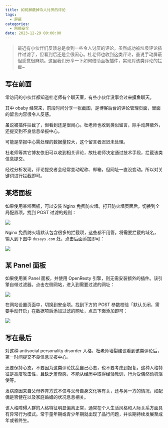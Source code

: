 ```yaml
---
title: 如何屏蔽掉令人讨厌的评论
tags:
  - 屏蔽
categories:
  - 网络安全
date: 2023-12-29 00:00:00
---
```


> 最近有小伙伴们反馈总是收到一些令人讨厌的评论，虽然成功被垃圾评论插件过滤了，但看到后还是会很闹心。杜老师也收到这类评论，虽说手动屏蔽但感觉很麻烦。这里我们分享一下如何借助面板插件，实现对该类评论的拦截~

<!-- more -->

## 写在前面

常访问的小伙伴都知道杜老师有个聊天室，有些小伙伴没事会过来摸鱼聊天。

其中 obaby 经常来，前段时间分享一张截图，是博客后台的评论管理页面，里面的留言内容很令人反感。

虽说被插件拦截了，但看到还是很闹心。杜老师也收到类似留言，除手动屏蔽外，还提交到不良信息举报中心。

可能是举报中心需处理的数据量较大，这个留言者迟迟未处理。

杜老师等其它博友依旧可以收到相关评论，故杜老师决定通过技术手段，拦截该类信息提交。

经过分析发现，评论提交者会经常变动昵称、邮箱，但网址一直没变动。所以对关键词进行拦截即可。

## 某塔面板

如果使用某塔面板，可以安装 Nginx 免费防火墙。打开防火墙页面后，切换到全局配置项，找到 POST 过滤的规则：

![](https://cdn.dusays.com/2023/12/661-1.jpg)

Nginx 免费防火墙默认包含很多的拦截项，这些都不用管。将需要拦截的域名，输入到下图中 `dusays.com` 处，点击后面添加即可：

![](https://cdn.dusays.com/2023/12/661-2.jpg)

## 某 Panel 面板

如果使用某 Panel 面板，并使用 OpenResty 引擎，则无需安装额外的插件。该引擎自带过滤器。点击左侧网站，进入到需要过滤的网址：

![](https://cdn.dusays.com/2023/12/661-3.jpg)

在网站设置页面中，切换到安全项。找到下方的 POST 参数校验「默认关闭，需要手动开启」在数据项后添加过滤的网址，点击下面添加即可：

![](https://cdn.dusays.com/2023/12/661-4.jpg)

## 写在最后

对这种 antisocial personality disorder 人格，杜老师墙裂建议看到该类评论后，第一时间提交不良信息举报中心。

还要保持心态，不要因为这类评论扰乱自己心态，也不要考虑到报复。这种人格特征是高度攻击性，且缺乏羞惭感，不能从经历中取得经验教训，行为受偶然动机驱使等。

发病原因来自父母养育方式不仅与父母自身文化等有关，还与另一方的情况，如配偶是否健在以及家庭婚姻的状况息息相关。

该人格障碍人群的人格特征明显偏离正常，通常在个人生活风格和人际关系方面具有异常行为模式。常于童年期或青少年期就出现了品行问题，并长期持续发展至成年或者终生。